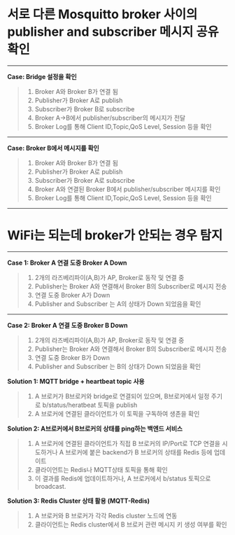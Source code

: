 # 서로 다른 Mosquitto broker 사이의 publisher and subscriber 메시지 공유 확인
***
**Case: Bridge 설정을 확인**


>1. Broker A와 Broker B가 연결 됨
>2. Publisher가 Broker A로 publish
>3. Subscriber가 Broker B로 subscribe
>4. Broker A->B에서 publisher/subscriber의 메시지가 전달
>5. Broker Log를 통해 Client ID,Topic,QoS Level, Session 등을 확인 

***
**Case: Broker B에서 메시지를 확인**

>1. Broker A와 Broker B가 연결 됨
>2. Publisher가 Broker A로 publish
>3. Subscriber가 Broker A로 subscribe
>4. Broker A와 연결된 Broker B에서 publisher/subscriber 메시지를 확인
>5. Broker Log를 통해 Client ID,Topic,QoS Level, Session 등을 확인 
***
# WiFi는 되는데 broker가 안되는 경우 탐지
***
**Case 1: Broker A 연결 도중 Broker A Down**


>1. 2개의 라즈베리파이(A,B)가 AP, Broker로 동작 및 연결 중
>2. Publisher는 Broker A와 연결해서 Broker B의 Subscriber로 메시지 전송
>3. 연결 도중 Broker A가 Down
>4. Publisher and Subscriber 는 A의 상태가 Down 되었음을 확인
***
**Case 2: Broker A 연결 도중 Broker B Down**


>1. 2개의 라즈베리파이(A,B)가 AP, Broker로 동작 및 연결 중
>2. Publisher는 Broker A와 연결해서 Broker B의 Subscriber로 메시지 전송
>3. 연결 도중 Broker B가 Down
>4. Publisher and Subscriber 는 B의 상태가 Down 되었음을 확인

**Solution 1: MQTT bridge + heartbeat topic 사용**

>1. A 브로커가 B브로커와 bridge로 연결되어 있으며, B브로커에서 일정 주기로 b/status/heratbeat 토픽을 publish
>2. A 브로커에 연결된 클라이언트가 이 토픽을 구독하여 생존을 확인

**Solution 2: A브로커에서 B브로커의 상태를 ping하는 백엔드 서비스**
>1. A 브로커에 연결된 클라이언트가 직접 B 브로커의 IP/Port로 TCP 연결을 시도하거나 A 브로커에 붙은 backend가 B 브로커의 상태를 Redis 등에 업데이트
>2. 클라이언트는 Redis나 MQTT상태 토픽을 통해 확인
>3. 이 결과를 Redis에 업데이트하거나, A 브로커에서 b/status 토픽으로 broadcast.

**Solution 3: Redis Cluster 상태 활용 (MQTT-Redis)**
>1. A 브로커와 B 브로커가 각각 Redis cluster 노드에 연동
>2. 클라이언트는 Redis cluster에서 B 브로커 관련 메시지 키 생성 여부를 확인
